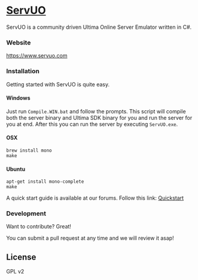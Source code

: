 # [ServUO]

ServUO is a community driven Ultima Online Server Emulator written in C#.

### Website

https://www.servuo.com

### Installation

Getting started with ServUO is quite easy.

#### Windows

Just run `Compile.WIN.bat` and follow the prompts. This script will compile both the server binary and Ultima SDK binary for you and run the server for you at end. After this you can run the server by executing `ServUO.exe`.

#### OSX

`brew install mono`  
`make`

#### Ubuntu

`apt-get install mono-complete`  
`make`

A quick start guide is available at our forums. Follow this link: [Quickstart]

### Development

Want to contribute? Great!

You can submit a pull request at any time and we will review it asap!

License
----

GPL v2




   [ServUO]: <https://www.servuo.com>
   [Quickstart]: <https://www.servuo.com/tutorials/getting-started-with-servuo.2/>
